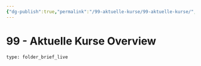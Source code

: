 ```yaml
---
{"dg-publish":true,"permalink":"/99-aktuelle-kurse/99-aktuelle-kurse/","tags":"gardenEntry"}
---
```

# 99 - Aktuelle Kurse Overview
 
```ccard
type: folder_brief_live
```
 
